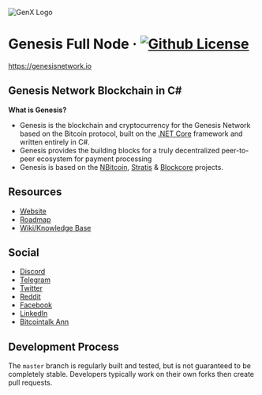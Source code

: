 ![GenX Logo](https://wiki.genesisnetwork.io/images/thumb/7/75/BrandBlueBlue.png/750px-BrandBlueBlue.png "Genesis")

Genesis Full Node
&middot;
[![Github License](https://img.shields.io/npm/l/express.svg)](https://github.com/genesisofficial/genesis/blob/master/COPYING)
=====================================

https://genesisnetwork.io

Genesis Network Blockchain in C#
----------------------------

**What is Genesis?**

- Genesis is the blockchain and cryptocurrency for the Genesis Network based on the Bitcoin protocol, built on the [.NET Core](https://dotnet.github.io/) framework and written entirely in C#.
- Genesis provides the building blocks for a truly decentralized peer-to-peer ecosystem for payment processing
- Genesis is based on the [NBitcoin](https://github.com/MetacoSA/NBitcoin), [Stratis](https://github.com/stratisproject/StratisBitcoinFullNode) & [Blockcore](https://github.com/block-core/blockcore) projects.

## Resources

* [Website](https://genesisnetwork.io/)
* [Roadmap](https://genesisnetwork.io/roadmap.php)
* [Wiki/Knowledge Base](https://wiki.genesisnetwork.io/)

## Social
* [Discord](https://discord.io/genesisnetwork)
* [Telegram](https://t.me/genxnetwork)
* [Twitter](https://twitter.com/genx_network)
* [Reddit](https://www.reddit.com/r/genesisnetwork/)
* [Facebook](https://www.facebook.com/genxnetwork/)
* [LinkedIn](https://www.linkedin.com/company/genesisnetwork/)
* [Bitcointalk Ann](https://bitcointalk.org/index.php?topic=4882443)

## Development Process

The `master` branch is regularly built and tested, but is not guaranteed to be completely stable. Developers typically work on their own forks then create pull requests.
